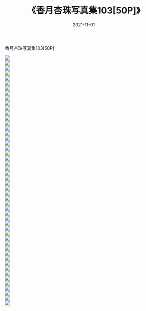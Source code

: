 ﻿---
layout: post
title:  《香月杏珠写真集103[50P]》
date:   2021-11-01
img: http://img.660000.xyz/Sharelink/性感/2021/香月杏珠写真集103[50P]/000.jpg
categories: [美女, 清纯, 唯美]
---

香月杏珠写真集103[50P]

  ![](http://img.660000.xyz/Sharelink/性感/2021/香月杏珠写真集103[50P]/001.jpg) <br> ![](http://img.660000.xyz/Sharelink/性感/2021/香月杏珠写真集103[50P]/002.jpg) <br> ![](http://img.660000.xyz/Sharelink/性感/2021/香月杏珠写真集103[50P]/003.jpg) <br> ![](http://img.660000.xyz/Sharelink/性感/2021/香月杏珠写真集103[50P]/004.jpg) <br> ![](http://img.660000.xyz/Sharelink/性感/2021/香月杏珠写真集103[50P]/005.jpg) <br> ![](http://img.660000.xyz/Sharelink/性感/2021/香月杏珠写真集103[50P]/006.jpg) <br> ![](http://img.660000.xyz/Sharelink/性感/2021/香月杏珠写真集103[50P]/007.jpg) <br> ![](http://img.660000.xyz/Sharelink/性感/2021/香月杏珠写真集103[50P]/008.jpg) <br> ![](http://img.660000.xyz/Sharelink/性感/2021/香月杏珠写真集103[50P]/009.jpg) <br> ![](http://img.660000.xyz/Sharelink/性感/2021/香月杏珠写真集103[50P]/010.jpg) <br> ![](http://img.660000.xyz/Sharelink/性感/2021/香月杏珠写真集103[50P]/011.jpg) <br> ![](http://img.660000.xyz/Sharelink/性感/2021/香月杏珠写真集103[50P]/012.jpg) <br> ![](http://img.660000.xyz/Sharelink/性感/2021/香月杏珠写真集103[50P]/013.jpg) <br> ![](http://img.660000.xyz/Sharelink/性感/2021/香月杏珠写真集103[50P]/014.jpg) <br> ![](http://img.660000.xyz/Sharelink/性感/2021/香月杏珠写真集103[50P]/015.jpg) <br> ![](http://img.660000.xyz/Sharelink/性感/2021/香月杏珠写真集103[50P]/016.jpg) <br> ![](http://img.660000.xyz/Sharelink/性感/2021/香月杏珠写真集103[50P]/017.jpg) <br> ![](http://img.660000.xyz/Sharelink/性感/2021/香月杏珠写真集103[50P]/018.jpg) <br> ![](http://img.660000.xyz/Sharelink/性感/2021/香月杏珠写真集103[50P]/019.jpg) <br> ![](http://img.660000.xyz/Sharelink/性感/2021/香月杏珠写真集103[50P]/020.jpg) <br> ![](http://img.660000.xyz/Sharelink/性感/2021/香月杏珠写真集103[50P]/021.jpg) <br> ![](http://img.660000.xyz/Sharelink/性感/2021/香月杏珠写真集103[50P]/022.jpg) <br> ![](http://img.660000.xyz/Sharelink/性感/2021/香月杏珠写真集103[50P]/023.jpg) <br> ![](http://img.660000.xyz/Sharelink/性感/2021/香月杏珠写真集103[50P]/024.jpg) <br> ![](http://img.660000.xyz/Sharelink/性感/2021/香月杏珠写真集103[50P]/025.jpg) <br> ![](http://img.660000.xyz/Sharelink/性感/2021/香月杏珠写真集103[50P]/026.jpg) <br> ![](http://img.660000.xyz/Sharelink/性感/2021/香月杏珠写真集103[50P]/027.jpg) <br> ![](http://img.660000.xyz/Sharelink/性感/2021/香月杏珠写真集103[50P]/028.jpg) <br> ![](http://img.660000.xyz/Sharelink/性感/2021/香月杏珠写真集103[50P]/029.jpg) <br> ![](http://img.660000.xyz/Sharelink/性感/2021/香月杏珠写真集103[50P]/030.jpg) <br> ![](http://img.660000.xyz/Sharelink/性感/2021/香月杏珠写真集103[50P]/031.jpg) <br> ![](http://img.660000.xyz/Sharelink/性感/2021/香月杏珠写真集103[50P]/032.jpg) <br> ![](http://img.660000.xyz/Sharelink/性感/2021/香月杏珠写真集103[50P]/033.jpg) <br> ![](http://img.660000.xyz/Sharelink/性感/2021/香月杏珠写真集103[50P]/034.jpg) <br> ![](http://img.660000.xyz/Sharelink/性感/2021/香月杏珠写真集103[50P]/035.jpg) <br> ![](http://img.660000.xyz/Sharelink/性感/2021/香月杏珠写真集103[50P]/036.jpg) <br> ![](http://img.660000.xyz/Sharelink/性感/2021/香月杏珠写真集103[50P]/037.jpg) <br> ![](http://img.660000.xyz/Sharelink/性感/2021/香月杏珠写真集103[50P]/038.jpg) <br> ![](http://img.660000.xyz/Sharelink/性感/2021/香月杏珠写真集103[50P]/039.jpg) <br> ![](http://img.660000.xyz/Sharelink/性感/2021/香月杏珠写真集103[50P]/040.jpg) <br> ![](http://img.660000.xyz/Sharelink/性感/2021/香月杏珠写真集103[50P]/041.jpg) <br> ![](http://img.660000.xyz/Sharelink/性感/2021/香月杏珠写真集103[50P]/042.jpg) <br> ![](http://img.660000.xyz/Sharelink/性感/2021/香月杏珠写真集103[50P]/043.jpg) <br> ![](http://img.660000.xyz/Sharelink/性感/2021/香月杏珠写真集103[50P]/044.jpg) <br> ![](http://img.660000.xyz/Sharelink/性感/2021/香月杏珠写真集103[50P]/045.jpg) <br> ![](http://img.660000.xyz/Sharelink/性感/2021/香月杏珠写真集103[50P]/046.jpg) <br> ![](http://img.660000.xyz/Sharelink/性感/2021/香月杏珠写真集103[50P]/047.jpg) <br> ![](http://img.660000.xyz/Sharelink/性感/2021/香月杏珠写真集103[50P]/048.jpg) <br> ![](http://img.660000.xyz/Sharelink/性感/2021/香月杏珠写真集103[50P]/049.jpg) <br> ![](http://img.660000.xyz/Sharelink/性感/2021/香月杏珠写真集103[50P]/050.jpg) <br>